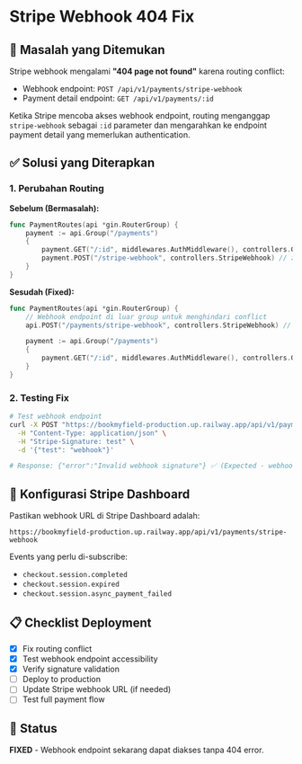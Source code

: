 # Stripe Webhook 404 Fix

## 🚨 Masalah yang Ditemukan

Stripe webhook mengalami **"404 page not found"** karena routing conflict:

- Webhook endpoint: `POST /api/v1/payments/stripe-webhook`
- Payment detail endpoint: `GET /api/v1/payments/:id`

Ketika Stripe mencoba akses webhook endpoint, routing menganggap `stripe-webhook` sebagai `:id` parameter dan mengarahkan ke endpoint payment detail yang memerlukan authentication.

## ✅ Solusi yang Diterapkan

### 1. **Perubahan Routing**

**Sebelum (Bermasalah):**

```go
func PaymentRoutes(api *gin.RouterGroup) {
    payment := api.Group("/payments")
    {
        payment.GET("/:id", middlewares.AuthMiddleware(), controllers.GetPaymentByID)
        payment.POST("/stripe-webhook", controllers.StripeWebhook) // ❌ Conflict dengan /:id
    }
}
```

**Sesudah (Fixed):**

```go
func PaymentRoutes(api *gin.RouterGroup) {
    // Webhook endpoint di luar group untuk menghindari conflict
    api.POST("/payments/stripe-webhook", controllers.StripeWebhook) // ✅ No conflict

    payment := api.Group("/payments")
    {
        payment.GET("/:id", middlewares.AuthMiddleware(), controllers.GetPaymentByID)
    }
}
```

### 2. **Testing Fix**

```bash
# Test webhook endpoint
curl -X POST "https://bookmyfield-production.up.railway.app/api/v1/payments/stripe-webhook" \
  -H "Content-Type: application/json" \
  -H "Stripe-Signature: test" \
  -d '{"test": "webhook"}'

# Response: {"error":"Invalid webhook signature"} ✅ (Expected - webhook works!)
```

## 🔧 Konfigurasi Stripe Dashboard

Pastikan webhook URL di Stripe Dashboard adalah:

```
https://bookmyfield-production.up.railway.app/api/v1/payments/stripe-webhook
```

Events yang perlu di-subscribe:

- `checkout.session.completed`
- `checkout.session.expired`
- `checkout.session.async_payment_failed`

## 📋 Checklist Deployment

- [x] Fix routing conflict
- [x] Test webhook endpoint accessibility
- [x] Verify signature validation
- [ ] Deploy to production
- [ ] Update Stripe webhook URL (if needed)
- [ ] Test full payment flow

## 🚀 Status

**FIXED** - Webhook endpoint sekarang dapat diakses tanpa 404 error.
